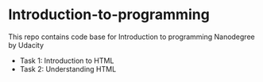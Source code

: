 # Introduction-to-programming      
This repo contains code base for Introduction to programming Nanodegree by Udacity 
- Task 1: Introduction to HTML
- Task 2: Understanding HTML

